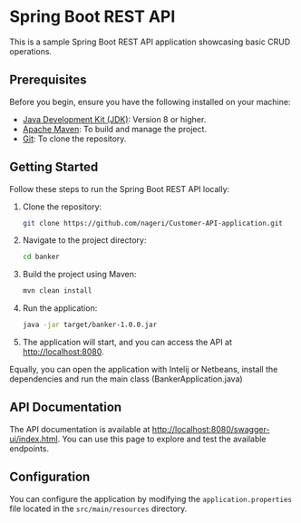 # Spring Boot REST API

This is a sample Spring Boot REST API application showcasing basic CRUD operations.

## Prerequisites

Before you begin, ensure you have the following installed on your machine:

- [Java Development Kit (JDK)](https://adoptium.net/): Version 8 or higher.
- [Apache Maven](https://maven.apache.org/): To build and manage the project.
- [Git](https://git-scm.com/): To clone the repository.

## Getting Started

Follow these steps to run the Spring Boot REST API locally:

1. Clone the repository:

    ```bash
    git clone https://github.com/nageri/Customer-API-application.git
    ```

2. Navigate to the project directory:

    ```bash
    cd banker
    ```

3. Build the project using Maven:

    ```bash
    mvn clean install
    ```

4. Run the application:

    ```bash
    java -jar target/banker-1.0.0.jar
    ```

5. The application will start, and you can access the API at [http://localhost:8080](http://localhost:8080).

Equally, you can open the application with Intelij or Netbeans, install the dependencies and run the main class (BankerApplication.java)
## API Documentation

The API documentation is available at [http://localhost:8080/swagger-ui/index.html](http://localhost:8080/swagger-ui.html). You can use this page to explore and test the available endpoints.

## Configuration

You can configure the application by modifying the `application.properties` file located in the `src/main/resources` directory.

